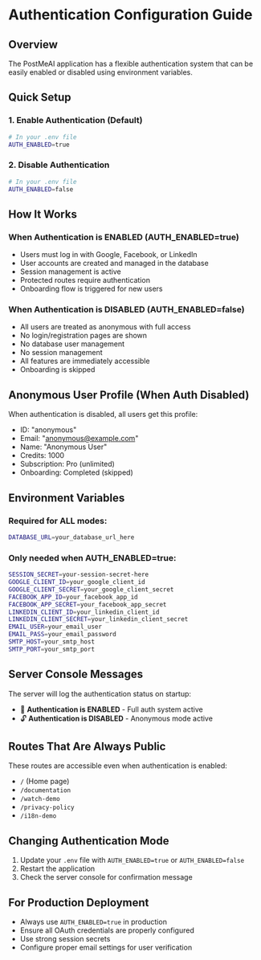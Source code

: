 # Authentication Configuration Guide

## Overview
The PostMeAI application has a flexible authentication system that can be easily enabled or disabled using environment variables.

## Quick Setup

### 1. Enable Authentication (Default)
```bash
# In your .env file
AUTH_ENABLED=true
```

### 2. Disable Authentication
```bash
# In your .env file
AUTH_ENABLED=false
```

## How It Works

### When Authentication is ENABLED (AUTH_ENABLED=true)
- Users must log in with Google, Facebook, or LinkedIn
- User accounts are created and managed in the database
- Session management is active
- Protected routes require authentication
- Onboarding flow is triggered for new users

### When Authentication is DISABLED (AUTH_ENABLED=false)
- All users are treated as anonymous with full access
- No login/registration pages are shown
- No database user management
- No session management
- All features are immediately accessible
- Onboarding is skipped

## Anonymous User Profile (When Auth Disabled)
When authentication is disabled, all users get this profile:
- ID: "anonymous"
- Email: "anonymous@example.com"
- Name: "Anonymous User"
- Credits: 1000
- Subscription: Pro (unlimited)
- Onboarding: Completed (skipped)

## Environment Variables

### Required for ALL modes:
```bash
DATABASE_URL=your_database_url_here
```

### Only needed when AUTH_ENABLED=true:
```bash
SESSION_SECRET=your-session-secret-here
GOOGLE_CLIENT_ID=your_google_client_id
GOOGLE_CLIENT_SECRET=your_google_client_secret
FACEBOOK_APP_ID=your_facebook_app_id
FACEBOOK_APP_SECRET=your_facebook_app_secret
LINKEDIN_CLIENT_ID=your_linkedin_client_id
LINKEDIN_CLIENT_SECRET=your_linkedin_client_secret
EMAIL_USER=your_email_user
EMAIL_PASS=your_email_password
SMTP_HOST=your_smtp_host
SMTP_PORT=your_smtp_port
```

## Server Console Messages
The server will log the authentication status on startup:
- 🔐 **Authentication is ENABLED** - Full auth system active
- 🔓 **Authentication is DISABLED** - Anonymous mode active

## Routes That Are Always Public
These routes are accessible even when authentication is enabled:
- `/` (Home page)
- `/documentation`
- `/watch-demo`
- `/privacy-policy`
- `/i18n-demo`

## Changing Authentication Mode
1. Update your `.env` file with `AUTH_ENABLED=true` or `AUTH_ENABLED=false`
2. Restart the application
3. Check the server console for confirmation message

## For Production Deployment
- Always use `AUTH_ENABLED=true` in production
- Ensure all OAuth credentials are properly configured
- Use strong session secrets
- Configure proper email settings for user verification